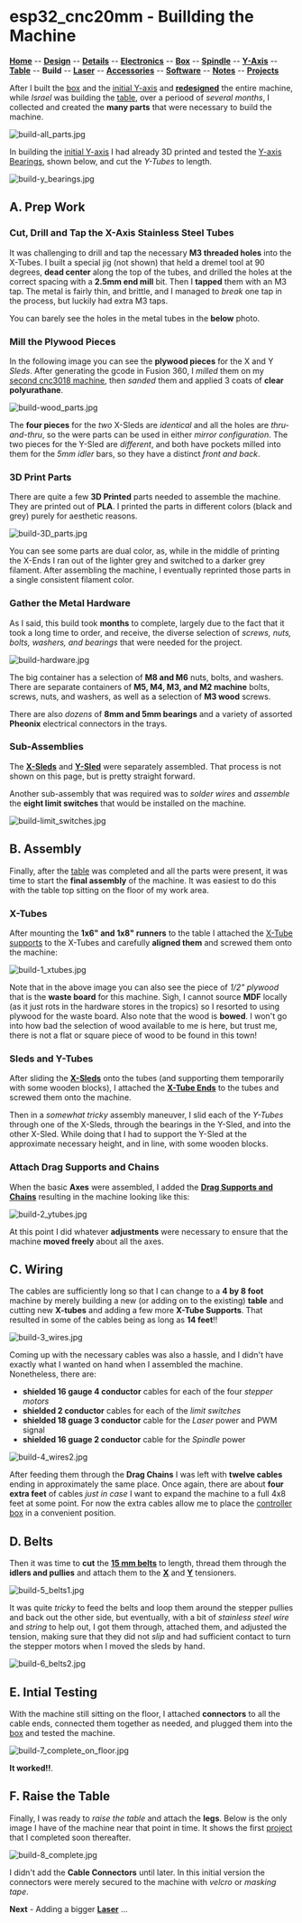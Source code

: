 # esp32_cnc20mm - Buillding the Machine

**[Home](readme.md)** --
**[Design](design.md)** --
**[Details](details.md)** --
**[Electronics](electronics.md)** --
**[Box](box.md)** --
**[Spindle](spindle.md)** --
**[Y-Axis](y_axis.md)** --
**[Table](table.md)** --
**Build** --
**[Laser](laser.md)** --
**[Accessories](accessories.md)** --
**[Software](software.md)** --
**[Notes](notes.md)** --
**[Projects](projects.md)**

After I built the [box](box.md) and the [initial Y-axis](y_axis.md) and [**redesigned**](design.md)
the entire machine, while *Israel* was building the [table](table.md), over a periood of *several months*,
I collected and created the **many parts** that were necessary to build the machine.

![build-all_parts.jpg](images/build-all_parts.jpg)


In building the [initial Y-axis](y_axis.md) I had already 3D printed and tested the
[Y-axis Bearings](https://github.com/phorton1/Arduino-esp32_cnc20mm/blob/master/docs/design.md#y-axis-bearing),
shown below, and cut the *Y-Tubes* to length.

![build-y_bearings.jpg](images/build-y_bearings.jpg)

## A. Prep Work

### Cut, Drill and Tap the X-Axis Stainless Steel Tubes

It was challenging to drill and tap the necessary **M3 threaded holes** into the
X-Tubes.  I built a special jig (not shown) that held a dremel tool at 90 degrees,
**dead center** along the top of the tubes, and drilled the holes at the correct
spacing with a **2.5mm end mill** bit.
Then I **tapped** them with an M3 tap.  The metal is fairly thin, and brittle, and
I managed to *break* one tap in the process, but luckily had extra M3 taps.

You can barely see the holes in the metal tubes in the **below** photo.

### Mill the Plywood Pieces

In the following image you can see the **plywood pieces** for the X and Y *Sleds*.
After generating the gcode in Fusion 360, I *milled* them on my
[second cnc3018 machine](https://github.com/phorton1/Arduino-esp32_cnc3018/blob/master/docs/version2.md),
then *sanded* them and applied 3 coats of **clear polyurathane**.

![build-wood_parts.jpg](images/build-wood_parts.jpg)

The **four pieces** for the *two* X-Sleds are *identical* and all the holes are *thru-and-thru*, so the
were parts can be used in either *mirror configuration*.  The two pieces for the Y-Sled are *different*, and
both have pockets milled into them for the *5mm idler* bars, so they have a distinct *front and back*.

### 3D Print Parts

There are quite a few **3D Printed** parts needed to assemble the machine.  They are
printed out of **PLA**.  I printed the parts in different colors (black and grey)
purely for aesthetic reasons.

![build-3D_parts.jpg](images/build-3D_parts.jpg)

You can see some parts are dual color, as, while in the middle of printing the X-Ends I ran
out of the lighter grey and switched to a darker grey filament.  After assembling the machine,
I eventually reprinted those parts in a single consistent filament color.

### Gather the Metal Hardware

As I said, this build took **months** to complete, largely due to the fact that
it took a long time to order, and receive, the diverse selection of *screws,
nuts, bolts, washers, and bearings* that were needed for the project.

![build-hardware.jpg](images/build-hardware.jpg)

The big container has a selection of **M8 and M6** nuts, bolts, and washers.
There are separate containers of **M5, M4, M3, and M2 machine** bolts, screws,
nuts, and washers, as well as a selection of **M3 wood** screws.

There are also *dozens* of **8mm and 5mm bearings** and a variety of
assorted **Pheonix** electrical connectors in the trays.

### Sub-Assemblies

The
[**X-Sleds**](https://github.com/phorton1/Arduino-esp32_cnc20mm/blob/master/docs/design.md#x-axis-sled)
and
[**Y-Sled**](https://github.com/phorton1/Arduino-esp32_cnc20mm/blob/master/docs/design.md#y-axis-sled)
were separately assembled. That process is not shown on this
page, but is pretty straight forward.

Another sub-assembly that was required was to *solder wires* and
*assemble* the **eight limit switches** that would be installed on the machine.

![build-limit_switches.jpg](images/build-limit_switches.jpg)


## B. Assembly

Finally, after the [table](table.md) was completed and all the parts
were present, it was time to start the **final assembly** of the machine.
It was easiest to do this with the table top sitting on the floor
of my work area.

### X-Tubes

After mounting the **1x6" and 1x8" runners** to the table I attached the
[X-Tube supports](https://github.com/phorton1/Arduino-esp32_cnc20mm/blob/master/docs/design.md#x-tube-supports)
to the X-Tubes and carefully **aligned them** and screwed them onto the machine:

![build-1_xtubes.jpg](images/build-1_xtubes.jpg)

Note that in the above image you can also see the piece of *1/2" plywood* that is the **waste board**
for this machine. Sigh, I cannot source **MDF** locally (as it just rots in the hardware stores
in the tropics) so I resorted to using plywood for the waste board. Also note that the wood is **bowed**.
I won't go into how bad the selection of wood available to me is here, but trust me, there is not
a flat or square piece of wood to be found in this town!


### Sleds and Y-Tubes

After sliding the
[**X-Sleds**](https://github.com/phorton1/Arduino-esp32_cnc20mm/blob/master/docs/design.md#x-axis-sled)
onto the tubes (and supporting them temporarily with some wooden blocks), I attached the
[**X-Tube Ends**](https://github.com/phorton1/Arduino-esp32_cnc20mm/blob/master/docs/design.md#x-tube-ends)
to the tubes and screwed them onto the machine.

Then in a *somewhat tricky* assembly maneuver, I slid each of the *Y-Tubes* through one of the
X-Sleds, through the bearings in the Y-Sled, and into the other X-Sled.  While doing that I had
to support the Y-Sled at the approximate necessary height, and in line, with some wooden blocks.

### Attach Drag Supports and Chains

When the basic **Axes** were assembled, I added the
[**Drag Supports and Chains**](https://github.com/phorton1/Arduino-esp32_cnc20mm/blob/master/docs/details.md#a-drag-supports-and-chains)
resulting in the machine looking like this:

![build-2_ytubes.jpg](images/build-2_ytubes.jpg)

At this point I did whatever **adjustments** were necessary to ensure that the machine **moved
freely** about all the axes.


## C. Wiring

The cables are sufficiently long so that I can change to a **4 by 8 foot** machine by
merely building a new (or adding on to the existing) **table** and cutting new **X-tubes**
and adding a few more **X-Tube Supports**.  That resulted in some of the cables being
as long as **14 feet**!!

![build-3_wires.jpg](images/build-3_wires.jpg)

Coming up with the necessary cables was also a hassle, and I didn't have exactly
what I wanted on hand when I assembled the machine.  Nonetheless, there are:

- **shielded 16 gauge 4 conductor** cables for each of the four *stepper motors*
- **shielded 2 conductor** cables for each of the *limit switches*
- **shielded 18 guage 3 conductor** cable for the *Laser* power and PWM signal
- **shielded 16 guage 2 conductor** cable for the *Spindle* power

![build-4_wires2.jpg](images/build-4_wires2.jpg)

After feeding them through the **Drag Chains** I was left with **twelve cables**
ending in approximately the same place.  Once again, there are about **four
extra feet** of cables *just in case* I want to expand the machine to a
full 4x8 feet at some point.  For now the extra cables allow me to
place the [controller box](box.md) in a convenient position.


## D. Belts

Then it was time to **cut** the
[**15 mm belts**](https://github.com/phorton1/Arduino-esp32_cnc20mm/blob/master/docs/design.md#a-belts-and-stepper-motors)
to length, thread them through the **idlers and pullies**
and attach them to the
[**X**](https://github.com/phorton1/Arduino-esp32_cnc20mm/blob/master/docs/design.md#x-tube-ends)
and
[**Y**](https://github.com/phorton1/Arduino-esp32_cnc20mm/blob/master/docs/design.md#y-belt-tensioners)
tensioners.

![build-5_belts1.jpg](images/build-5_belts1.jpg)

It was quite *tricky* to feed the belts and loop them around the stepper pullies
and back out the other side, but eventually, with a bit of *stainless steel wire*
and *string* to help out, I got them through, attached them, and adjusted the tension,
making sure that they did not *slip* and had sufficient contact to turn the
stepper motors when I moved the sleds by hand.

![build-6_belts2.jpg](images/build-6_belts2.jpg)

## E. Intial Testing

With the machine still sitting on the floor,
I attached **connectors** to all the cable ends,
connected them together as needed, and plugged them into
the [box](box.md) and tested the machine.

![build-7_complete_on_floor.jpg](images/build-7_complete_on_floor.jpg)

**It worked!!**.

## F. Raise the Table

Finally, I was ready to *raise the table* and attach the
**legs**.  Below is the only image I have of the machine
near that point in time.  It shows the first
[project](projects.md) that I completed soon thereafter.

![build-8_complete.jpg](images/build-8_complete.jpg)


I didn't add the **Cable Connectors** until later.  In this initial version
the connectors were merely secured to the machine with *velcro* or *masking tape*.



**Next** - Adding a bigger [**Laser**](laser.md) ...
